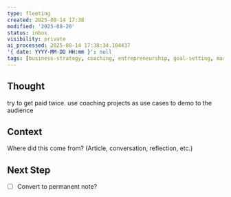 ```yaml
---
type: fleeting
created: 2025-08-14 17:38
modified: '2025-08-20'
status: inbox
visibility: private
ai_processed: 2025-08-14 17:38:34.104437
'{ date: YYYY-MM-DD HH:mm }': null
tags: [business-strategy, coaching, entrepreneurship, goal-setting, marketing-strategy, note-taking, personal-development, personal-finance]
---
```

<!--
NOTE: This file uses a static date for validation. For new notes, use:
created: 2025-08-13 23:29
-->

## Thought  
try to get paid twice. use coaching projects as use cases to demo to the audience

## Context  
Where did this come from? (Article, conversation, reflection, etc.)

## Next Step  
- [ ] Convert to permanent note?

